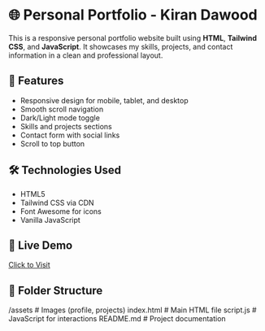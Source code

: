 # 🌐 Personal Portfolio - Kiran Dawood

This is a responsive personal portfolio website built using **HTML**, **Tailwind CSS**, and **JavaScript**. It showcases my skills, projects, and contact information in a clean and professional layout.

## 📌 Features

- Responsive design for mobile, tablet, and desktop
- Smooth scroll navigation
- Dark/Light mode toggle
- Skills and projects sections
- Contact form with social links
- Scroll to top button

## 🛠 Technologies Used

- HTML5
- Tailwind CSS via CDN
- Font Awesome for icons
- Vanilla JavaScript

## 🚀 Live Demo

[Click to Visit](https://your-portfolio-link.netlify.app)

## 📁 Folder Structure

/assets # Images (profile, projects)
index.html # Main HTML file
script.js # JavaScript for interactions
README.md # Project documentation
